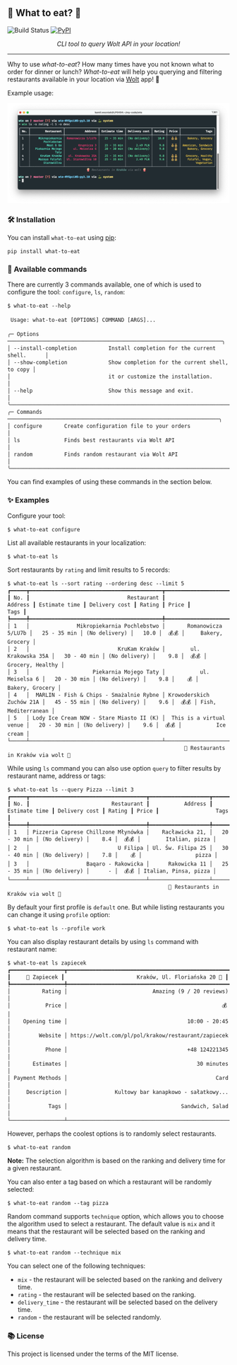 <h2>🍔 What to eat? 🍕</h2>

![Build Status](https://github.com/Valaraucoo/what-to-eat/actions/workflows/tests.yml/badge.svg)
[![PyPI](https://img.shields.io/pypi/v/what-to-eat.svg)](https://pypi.python.org/pypi/what-to-eat/)


<p align="center">
    <em>CLI tool to query Wolt API in your location!</em>
</p>

---
Why to use *what-to-eat*? How many times have you not known what to order for dinner or lunch? *What-to-eat* will help you querying and filtering restaurants available in your location via [Wolt](https://wolt.com/pl/discovery) app! 🍔

Example usage:

<p align="center">
    <img src="./images/ls-query-example.png" alt="demo" width="900"/>
</p>

<h3>🛠️ Installation</h3>

You can install `what-to-eat` using [pip](https://pypi.org/project/what-to-eat/):

```console
pip install what-to-eat
```

<h3>💬 Available commands</h3>

There are currently 3 commands available, one of which is used to configure the tool: `configure`, `ls`, `random`:

```console
$ what-to-eat --help

 Usage: what-to-eat [OPTIONS] COMMAND [ARGS]...

╭─ Options ────────────────────────────────────────────────────────────────────╮
│ --install-completion          Install completion for the current shell.      │
│ --show-completion             Show completion for the current shell, to copy │
│                               it or customize the installation.              │
│ --help                        Show this message and exit.                    │
╰──────────────────────────────────────────────────────────────────────────────╯
╭─ Commands ───────────────────────────────────────────────────────────────────╮
│ configure       Create configuration file to your orders                     │
│ ls              Finds best restaurants via Wolt API                          │
│ random          Finds random restaurant via Wolt API                         │
╰──────────────────────────────────────────────────────────────────────────────╯

```

You can find examples of using these commands in the section below.


<h3>✨ Examples</h3>
Configure your tool:

```console
$ what-to-eat configure
```


List all available restaurants in your localization:

```console
$ what-to-eat ls
```


Sort restaurants by `rating` and limit results to 5 records:
```console
$ what-to-eat ls --sort rating --ordering desc --limit 5
┏━━━━━┳━━━━━━━━━━━━━━━━━━━━━━━━━━━━━━━━━━━━━━━━━━┳━━━━━━━━━━━━━━━━━━━━━━━━━━┳━━━━━━━━━━━━━━━┳━━━━━━━━━━━━━━━┳━━━━━━━━┳━━━━━━━┳━━━━━━━━━━━━━━━━━━━━━┓
┃ No. ┃                               Restaurant ┃                  Address ┃ Estimate time ┃ Delivery cost ┃ Rating ┃ Price ┃                Tags ┃
┡━━━━━╇━━━━━━━━━━━━━━━━━━━━━━━━━━━━━━━━━━━━━━━━━━╇━━━━━━━━━━━━━━━━━━━━━━━━━━╇━━━━━━━━━━━━━━━╇━━━━━━━━━━━━━━━╇━━━━━━━━╇━━━━━━━╇━━━━━━━━━━━━━━━━━━━━━┩
│ 1   │               Mikropiekarnia Pochlebstwo │       Romanowicza 5/LU7b │   25 - 35 min │ (No delivery) │   10.0 │  💰💰 │     Bakery, Grocery │
│ 2   │                            KruKam Kraków │        ul. Krakowska 35A │   30 - 40 min │ (No delivery) │    9.8 │  💰💰 │    Grocery, Healthy │
│ 3   │                    Piekarnia Mojego Taty │           ul. Meiselsa 6 │   20 - 30 min │ (No delivery) │    9.8 │    💰 │     Bakery, Grocery │
│ 4   │  MARLIN - Fish & Chips - Smażalnie Rybne │ Krowoderskich Zuchów 21A │   45 - 55 min │ (No delivery) │    9.6 │  💰💰 │ Fish, Mediterranean │
│ 5   │ Lody Ice Cream NOW - Stare Miasto II (K) │  This is a virtual venue │   20 - 30 min │ (No delivery) │    9.6 │  💰💰 │           Ice cream │
└─────┴──────────────────────────────────────────┴──────────────────────────┴───────────────┴───────────────┴────────┴───────┴─────────────────────┘
                                                        🍿 Restaurants in Kraków via wolt 🍿
```

While using `ls` command you can also use option `query` to filter results by restaurant name, address or tags:

```console
$ what-to-eat ls --query Pizza --limit 3
┏━━━━━┳━━━━━━━━━━━━━━━━━━━━━━━━━━━━━━━━━━━━━┳━━━━━━━━━━━━━━━━━━━┳━━━━━━━━━━━━━━━┳━━━━━━━━━━━━━━━┳━━━━━━━━┳━━━━━━━┳━━━━━━━━━━━━━━━━━━━━━━━┓
┃ No. ┃                          Restaurant ┃           Address ┃ Estimate time ┃ Delivery cost ┃ Rating ┃ Price ┃                  Tags ┃
┡━━━━━╇━━━━━━━━━━━━━━━━━━━━━━━━━━━━━━━━━━━━━╇━━━━━━━━━━━━━━━━━━━╇━━━━━━━━━━━━━━━╇━━━━━━━━━━━━━━━╇━━━━━━━━╇━━━━━━━╇━━━━━━━━━━━━━━━━━━━━━━━┩
│ 1   │ Pizzeria Caprese Chillzone Młynówka │    Racławicka 21, │   20 - 30 min │ (No delivery) │    8.4 │  💰💰 │        Italian, pizza │
│ 2   │                            U Filipa │ Ul. Św. Filipa 25 │   30 - 40 min │ (No delivery) │    7.8 │    💰 │                 pizza │
│ 3   │                  Baqaro - Rakowicka │      Rakowicka 11 │   25 - 35 min │ (No delivery) │      - │  💰💰 │ Italian, Pinsa, pizza │
└─────┴─────────────────────────────────────┴───────────────────┴───────────────┴───────────────┴────────┴───────┴───────────────────────┘
                                                   🍿 Restaurants in Kraków via wolt 🍿
```

By default your first profile is `default` one. But while listing restaurants you can change it using `profile` option:

```console
$ what-to-eat ls --profile work
```

You can also display restaurant details by using `ls` command with restaurant name:

```console
$ what-to-eat ls zapiecek
┏━━━━━━━━━━━━━━━━━┳━━━━━━━━━━━━━━━━━━━━━━━━━━━━━━━━━━━━━━━━━━━━━━━━━━━━┓
┃     🍕 Zapiecek ┃                       Kraków, Ul. Floriańska 20 🍕 ┃
┡━━━━━━━━━━━━━━━━━╇━━━━━━━━━━━━━━━━━━━━━━━━━━━━━━━━━━━━━━━━━━━━━━━━━━━━┩
│          Rating │                           Amazing (9 / 20 reviews) │
│           Price │                                                 💰 │
│    Opening time │                                      10:00 - 20:45 │
│         Website │ https://wolt.com/pl/pol/krakow/restaurant/zapiecek │
│           Phone │                                      +48 124221345 │
│       Estimates │                                         30 minutes │
│ Payment Methods │                                               Card │
│     Description │               Kultowy bar kanapkowo - sałatkowy... │
│            Tags │                                    Sandwich, Salad │
└─────────────────┴────────────────────────────────────────────────────┘
```

However, perhaps the coolest options is to randomly select restaurants.
```console
$ what-to-eat random
```

**Note:** The selection algorithm is based on the ranking and delivery time for a given restaurant.

You can also enter a tag based on which a restaurant will be randomly selected:

```console
$ what-to-eat random --tag pizza
```

Random command supports `technique` option, which allows you to choose the algorithm used to select a restaurant. The default value is `mix` and it means that the restaurant will be selected based on the ranking and delivery time.

```console:
$ what-to-eat random --technique mix
```

You can select one of the following techniques:
- `mix` - the restaurant will be selected based on the ranking and delivery time.
- `rating` - the restaurant will be selected based on the ranking.
- `delivery_time` - the restaurant will be selected based on the delivery time.
- `random` - the restaurant will be selected randomly.

<h3>📚 License</h3>

This project is licensed under the terms of the MIT license.
